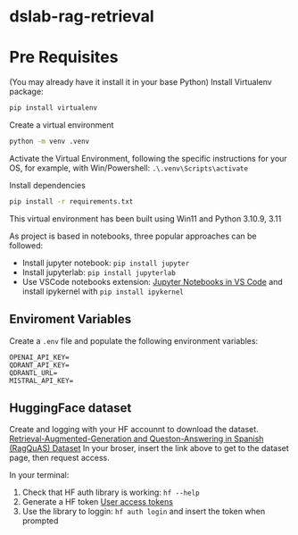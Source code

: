# dslab-rag-retrieval

# Pre Requisites

(You may already have it install it in your base Python)
Install Virtualenv package:
```bash
pip install virtualenv
```

Create a virtual environment
```bash
python -m venv .venv
```

Activate the Virtual Environment,
following the specific instructions for your OS,
for example, with Win/Powershell: `.\.venv\Scripts\activate`


Install dependencies
```bash
pip install -r requirements.txt
```

This virtual environment has been built using Win11 and Python 3.10.9, 3.11  

As project is based in notebooks, three popular approaches can be followed:
* Install jupyter notebook: `pip install jupyter`
* Install jupyterlab: `pip install jupyterlab`
* Use VSCode notebooks extension: [Jupyter Notebooks in VS Code](https://code.visualstudio.com/docs/datascience/jupyter-notebooks) 
and install ipykernel with `pip install ipykernel`


## Enviroment Variables
Create a `.env` file and populate the following environment variables:
```
OPENAI_API_KEY=
QDRANT_API_KEY=
QDRANTL_URL=
MISTRAL_API_KEY=
```


## HuggingFace dataset
Create and logging with your HF accounnt to download the dataset.
[Retrieval-Augmented-Generation and Queston-Answering in Spanish (RagQuAS) Dataset](https://huggingface.co/datasets/IIC/RagQuAS)
In your broser, insert the link above to get to the dataset page, then request access.

In your terminal:
1. Check that HF auth library is working: `hf --help`
2. Generate a HF token [User access tokens](https://huggingface.co/docs/hub/security-tokens)
3. Use the library to loggin: `hf auth login` and insert the token when prompted 
